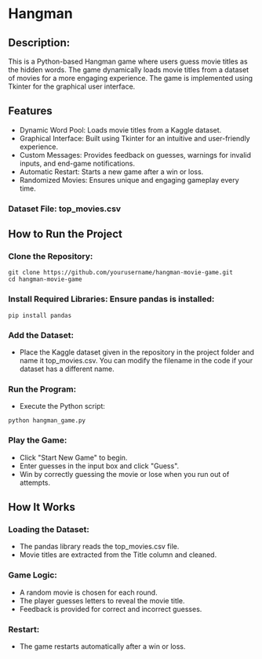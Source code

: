 # Hangman

## Description:
This is a Python-based Hangman game where users guess movie titles as the hidden words. The game dynamically loads movie titles from a dataset of movies for a more engaging experience. The game is implemented using Tkinter for the graphical user interface.

## Features
- Dynamic Word Pool: Loads movie titles from a Kaggle dataset.
- Graphical Interface: Built using Tkinter for an intuitive and user-friendly experience.
- Custom Messages: Provides feedback on guesses, warnings for invalid inputs, and end-game notifications.
- Automatic Restart: Starts a new game after a win or loss.
- Randomized Movies: Ensures unique and engaging gameplay every time.

### Dataset File: top_movies.csv

## How to Run the Project
### Clone the Repository:
```
git clone https://github.com/yourusername/hangman-movie-game.git
cd hangman-movie-game
```
### Install Required Libraries: Ensure pandas is installed:
```
pip install pandas
```
### Add the Dataset:
- Place the Kaggle dataset given in the repository in the project folder and name it top_movies.csv. You can modify the filename in the code if your dataset has a different name.

### Run the Program:
- Execute the Python script:
```
python hangman_game.py
```
### Play the Game:
- Click "Start New Game" to begin.
- Enter guesses in the input box and click "Guess".
- Win by correctly guessing the movie or lose when you run out of attempts.

## How It Works
### Loading the Dataset:
- The pandas library reads the top_movies.csv file.
- Movie titles are extracted from the Title column and cleaned.
### Game Logic:
- A random movie is chosen for each round.
- The player guesses letters to reveal the movie title.
- Feedback is provided for correct and incorrect guesses.
### Restart:
- The game restarts automatically after a win or loss.
